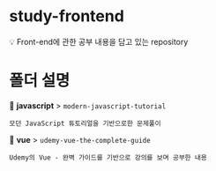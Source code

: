 # study-frontend

💡 Front-end에 관한 공부 내용을 담고 있는 repository

# 폴더 설명

📁 **javascript**
    > `modern-javascript-tutorial`

    모던 JavaScript 튜토리얼을 기반으로한 문제풀이

📁 **vue**
    > `udemy-vue-the-complete-guide`

    Udemy의 Vue - 완벽 가이드를 기반으로 강의를 보며 공부한 내용
